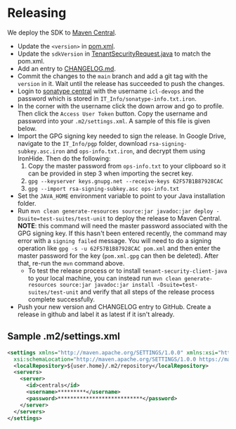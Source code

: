 # Releasing

We deploy the SDK to [Maven Central](https://search.maven.org/artifact/com.ironcorelabs/tenant-security-java/).

- Update the `<version>` in [pom.xml](./pom.xml).
- Update the `sdkVersion` in [TenantSecurityRequest.java](./src/main/java/com/ironcorelabs/tenantsecurity/kms/v1/TenantSecurityRequest.java) to match the pom.xml.
- Add an entry to [CHANGELOG.md](./CHANGELOG.md).
- Commit the changes to the `main` branch and add a git tag with the `version` in it. Wait until the release has succeeded to push the changes.
- Login to [sonatype central](https://central.sonatype.com/) with the username `icl-devops` and the password which is stored in `IT_Info/sonatype-info.txt.iron`.
- In the corner with the username click the down arrow and go to profile. Then click the `Access User Token` button. Copy the username and password into your `.m2/settings.xml`. A sample of this file is given below.
- Import the GPG signing key needed to sign the release. In Google Drive, navigate to the `IT_Info/pgp` folder, download `rsa-signing-subkey.asc.iron` and `ops-info.txt.iron`, and decrypt them using IronHide. Then do the following:
  1. Copy the master password from `ops-info.txt` to your clipboard so it can be provided in step 3 when importing the secret key.
  2. `gpg --keyserver keys.gnupg.net --receive-keys 62F57B1B87928CAC`
  3. `gpg --import rsa-signing-subkey.asc ops-info.txt`
- Set the `JAVA_HOME` environment variable to point to your Java installation folder.
- Run `mvn clean generate-resources source:jar javadoc:jar deploy -Dsuite=test-suites/test-unit` to deploy the release to Maven Central.
  **NOTE**: this command will need the master password associated with the GPG signing key.
  If this hasn't been entered recently, the command may error with a `signing failed` message.
  You will need to do a signing operation like `gpg -s -u 62F57B1B87928CAC pom.xml` and then enter the master password for the key (`pom.xml.gpg` can then be deleted).
  After that, re-run the `mvn` command above.
  - To test the release process or to install `tenant-security-client-java` to your local machine, you can instead run
    `mvn clean generate-resources source:jar javadoc:jar install -Dsuite=test-suites/test-unit` and verify that all steps of the
    release process complete successfully.
- Push your new version and CHANGELOG entry to GitHub. Create a release in github and label it as latest if it isn't already.

## Sample .m2/settings.xml

```xml
<settings xmlns="http://maven.apache.org/SETTINGS/1.0.0" xmlns:xsi="http://www.w3.org/2001/XMLSchema-instance"
  xsi:schemaLocation="http://maven.apache.org/SETTINGS/1.0.0 https://maven.apache.org/xsd/settings-1.0.0.xsd">
  <localRepository>${user.home}/.m2/repository</localRepository>
  <servers>
    <server>
      <id>centrals</id>
      <username>*********</username>
      <password>***************************</password>
    </server>
  </servers>
</settings>
```
